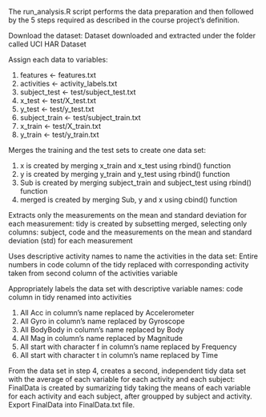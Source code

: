 The run_analysis.R script performs the data preparation and then followed by the 5 steps required as described in the course project’s definition.

Download the dataset: Dataset downloaded and extracted under the folder called UCI HAR Dataset

Assign each data to variables:
1. features <- features.txt
2. activities <- activity_labels.txt
3. subject_test <- test/subject_test.txt
4. x_test <- test/X_test.txt
5. y_test <- test/y_test.txt
6. subject_train <- test/subject_train.txt
7. x_train <- test/X_train.txt
8. y_train <- test/y_train.txt

Merges the training and the test sets to create one data set:
1. x is created by merging x_train and x_test using rbind() function
2. y is created by merging y_train and y_test using rbind() function
3. Sub is created by merging subject_train and subject_test using rbind() function
4. merged is created by merging Sub, y and x using cbind() function

Extracts only the measurements on the mean and standard deviation for each measurement:
tidy is created by subsetting merged, selecting only columns: subject, code and the measurements on the mean and standard deviation (std) for each measurement

Uses descriptive activity names to name the activities in the data set:
Entire numbers in code column of the tidy replaced with corresponding activity taken from second column of the activities variable

Appropriately labels the data set with descriptive variable names:
code column in tidy renamed into activities
1. All Acc in column’s name replaced by Accelerometer
2. All Gyro in column’s name replaced by Gyroscope
3. All BodyBody in column’s name replaced by Body
4. All Mag in column’s name replaced by Magnitude
5. All start with character f in column’s name replaced by Frequency
6. All start with character t in column’s name replaced by Time

From the data set in step 4, creates a second, independent tidy data set with the average of each variable for each activity and each subject:
FinalData is created by sumarizing tidy taking the means of each variable for each activity and each subject, after groupped by subject and activity.
Export FinalData into FinalData.txt file.
